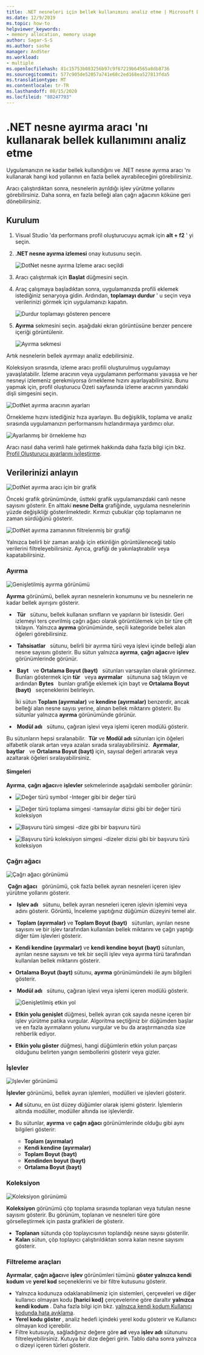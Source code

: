 ```yaml
---
title: .NET nesneleri için bellek kullanımını analiz etme | Microsoft Docs
ms.date: 12/9/2019
ms.topic: how-to
helpviewer_keywords:
- memory allocation, memory usage
author: Sagar-S-S
ms.author: sashe
manager: AndSter
ms.workload:
- multiple
ms.openlocfilehash: 81c15753b083256b97c9f67219b64565a8db8736
ms.sourcegitcommit: 577c905de52057a741e68c2ed168ea527813fda5
ms.translationtype: MT
ms.contentlocale: tr-TR
ms.lasthandoff: 08/15/2020
ms.locfileid: "88247793"
---
```

# <a name="analyze-memory-usage-by-using-the-net-object-allocation-tool"></a>.NET nesne ayırma aracı 'nı kullanarak bellek kullanımını analiz etme

Uygulamanızın ne kadar bellek kullandığını ve .NET nesne ayırma aracı 'nı kullanarak hangi kod yollarının en fazla bellek ayırabileceğini görebilirsiniz.

Aracı çalıştırdıktan sonra, nesnelerin ayrıldığı işlev yürütme yollarını görebilirsiniz. Daha sonra, en fazla belleği alan çağrı ağacının köküne geri dönebilirsiniz.

## <a name="setup"></a>Kurulum

1. Visual Studio 'da performans profil oluşturucuyu açmak için **alt + f2** ' yi seçin.

1. **.NET nesne ayırma izlemesi** onay kutusunu seçin.

   ![DotNet nesne ayırma Izleme aracı seçildi](../profiling/media/dotnetalloctoolselected.png "DotNet nesne ayırma Izleme aracı seçildi")

1. Aracı çalıştırmak için **Başlat** düğmesini seçin.

1. Araç çalışmaya başladıktan sonra, uygulamanızda profili eklemek istediğiniz senaryoya gidin. Ardından, **toplamayı durdur** ' u seçin veya verilerinizi görmek için uygulamanızı kapatın.

   ![Durdur toplamayı gösteren pencere](../profiling/media/stopcollectionlighttheme.png "Durdur toplamayı gösteren pencere")

1. **Ayırma** sekmesini seçin. aşağıdaki ekran görüntüsüne benzer pencere içeriği görüntülenir.

   ![Ayırma sekmesi](../profiling/media/allocationview.png "Ayırma sekmesi")

Artık nesnelerin bellek ayırmayı analiz edebilirsiniz.

Koleksiyon sırasında, izleme aracı profili oluşturulmuş uygulamayı yavaşlatabilir. İzleme aracının veya uygulamanın performansı yavaşsa ve her nesneyi izlemeniz gerekmiyorsa örnekleme hızını ayarlayabilirsiniz. Bunu yapmak için, profil oluşturucu Özeti sayfasında izleme aracının yanındaki dişli simgesini seçin.

![DotNet ayırma aracının ayarları](../profiling/media/dotnetallocsettings.png "DotNet ayırma aracının ayarları")

Örnekleme hızını istediğiniz hıza ayarlayın. Bu değişiklik, toplama ve analiz sırasında uygulamanızın performansını hızlandırmaya yardımcı olur.

![Ayarlanmış bir örnekleme hızı](../profiling/media/adjustedsamplingratedotnetalloctool.png "Ayarlanmış bir örnekleme hızı")

Aracı nasıl daha verimli hale getirmek hakkında daha fazla bilgi için bkz. [Profil Oluşturucu ayarlarını iyileştirme](../profiling/optimize-profiler-settings.md).

## <a name="understand-your-data"></a>Verilerinizi anlayın

![DotNet ayırma aracı için bir grafik](../profiling/media/graphdotnetalloc.png "DotNet ayırma aracı için bir grafik")

Önceki grafik görünümünde, üstteki grafik uygulamanızdaki canlı nesne sayısını gösterir. En alttaki **nesne Delta** grafiğinde, uygulama nesnelerinin yüzde değişikliği gösterilmektedir. Kırmızı çubuklar çöp toplamanın ne zaman sürdüğünü gösterir.

![DotNet ayırma zamanının filtrelenmiş bir grafiği](../profiling/media/graphdotnetalloctimefiltered.png "DotNet ayırma zamanının filtrelenmiş bir grafiği")

Yalnızca belirli bir zaman aralığı için etkinliğin görüntüleneceği tablo verilerini filtreleyebilirsiniz. Ayrıca, grafiği de yakınlaştırabilir veya kapatabilirsiniz.

### <a name="allocation"></a>Ayırma

![Genişletilmiş ayırma görünümü](../profiling/media/allocationexpandedlight.png "Genişletilmiş ayırma görünümü")

**Ayırma** görünümü, bellek ayıran nesnelerin konumunu ve bu nesnelerin ne kadar bellek ayırışını gösterir.

-  **Tür**   sütunu, bellek kullanan sınıfların ve yapıların bir listesidir. Geri izlemeyi ters çevrilmiş çağrı ağacı olarak görüntülemek için bir türe çift tıklayın. Yalnızca **ayırma** görünümünde, seçili kategoride bellek alan öğeleri görebilirsiniz.

-  **Tahsisatlar**   sütunu, belirli bir ayırma türü veya işlevi içinde belleği alan nesne sayısını gösterir. Bu sütun yalnızca **ayırma**, **çağrı ağacı**ve **işlev**   görünümlerinde görünür.

-  **Bayt**   ve **Ortalama Boyut (bayt)**   sütunları varsayılan olarak görünmez. Bunları göstermek için **tür**   veya **ayırmalar**   sütununa sağ tıklayın ve ardından **Bytes**   bunları grafiğe eklemek için bayt ve **Ortalama Boyut (bayt)**   seçeneklerini belirleyin. 

   İki sütun **Toplam (ayırmalar)** ve **kendine (ayırmalar)** benzerdir, ancak belleği alan nesne sayısı yerine, alınan bellek miktarını gösterir. Bu sütunlar yalnızca **ayırma** görünümünde görünür.

-  **Modül adı**   sütunu, çağıran işlevi veya işlemi içeren modülü gösterir.

Bu sütunların hepsi sıralanabilir.  **Tür** ve **Modül adı** sütunları için öğeleri alfabetik olarak artan veya azalan sırada sıralayabilirsiniz.  **Ayırmalar**, **baytlar**   ve **Ortalama Boyut (bayt)** için, sayısal değeri artırarak veya azaltarak öğeleri sıralayabilirsiniz.

#### <a name="symbols"></a>Simgeleri

**Ayırma**, **çağrı ağacı**ve **işlevler** sekmelerinde aşağıdaki semboller görünür:

- ![Değer türü symbol](../profiling/media/valuetypeicon.png "Değer türü simgesi") -Integer gibi bir değer türü

- ![Değer türü toplama simgesi](../profiling/media/valuetypecollectionicon.png "Değer türü koleksiyon simgesi") -tamsayılar dizisi gibi bir değer türü koleksiyon

- ![Başvuru türü simgesi](../profiling/media/referencetypeicon.png "Başvuru türü simgesi") -dize gibi bir başvuru türü

- ![Başvuru türü koleksiyon simgesi](../profiling/media/referencetypecollectionicon.png "Başvuru türü koleksiyon simgesi") -dizeler dizisi gibi bir başvuru türü koleksiyon

### <a name="call-tree"></a>Çağrı ağacı

![Çağrı ağacı görünümü](../profiling/media/calltreelight.png "Çağrı ağacı görünümü")

 **Çağrı ağacı**   görünümü, çok fazla bellek ayıran nesneleri içeren işlev yürütme yollarını gösterir.

-  **Işlev adı**   sütunu, bellek ayıran nesneleri içeren işlevin işlemini veya adını gösterir. Görüntü, İnceleme yaptığınız düğümün düzeyini temel alır.
-  **Toplam (ayırmalar)** ve **Toplam Boyut (bayt)**   sütunları, ayrılan nesne sayısını ve bir işlev tarafından kullanılan bellek miktarını ve çağrı yaptığı diğer tüm işlevleri gösterir.
- **Kendi kendine (ayırmalar)** ve **kendi kendine boyut (bayt)** sütunları, ayrılan nesne sayısını ve tek bir seçili işlev veya ayırma türü tarafından kullanılan bellek miktarını gösterir.
- **Ortalama Boyut (bayt)** sütunu, **ayırma** görünümündeki ile aynı bilgileri gösterir.
-  **Modül adı**   sütunu, çağıran işlevi veya işlemi içeren modülü gösterir.

   ![Genişletilmiş etkin yol](../profiling/media/hotpathlight.png "Genişletilmiş etkin yol")

- **Etkin yolu genişlet** düğmesi, bellek ayıran çok sayıda nesne içeren bir işlev yürütme patika vurgular. Algoritma seçtiğiniz bir düğümden başlar ve en fazla ayırmaların yolunu vurgular ve bu da araştırmanızda size rehberlik ediyor.
- **Etkin yolu göster** düğmesi, hangi düğümlerin etkin yolun parçası olduğunu belirten yangın sembollerini gösterir veya gizler.

### <a name="functions"></a>İşlevler

![Işlevler görünümü](../profiling/media/functionslight.png "Işlevler görünümü")

**İşlevler** görünümü, bellek ayıran işlemleri, modülleri ve işlevleri gösterir.

- **Ad** sütunu, en üst düzey düğümler olarak işlemi gösterir. İşlemlerin altında modüller, modüller altında ise işlevlerdir.
- Bu sütunlar, **ayırma** ve **çağrı ağacı** görünümlerinde olduğu gibi aynı bilgileri gösterir:

  - **Toplam (ayırmalar)**
  - **Kendi kendine (ayırmalar)**
  - **Toplam Boyut (bayt)**
  - **Kendinden boyut (bayt)**
  - **Ortalama Boyut (bayt)**

### <a name="collection"></a>Koleksiyon

![Koleksiyon görünümü](../profiling/media/collectionlight.png "Koleksiyon görünümü")

**Koleksiyon** görünümü çöp toplama sırasında toplanan veya tutulan nesne sayısını gösterir. Bu görünüm, toplanan ve nesneleri türe göre görselleştirmek için pasta grafikleri de gösterir.

- **Toplanan** sütunda çöp toplayıcısının toplandığı nesne sayısı gösterilir.
- **Kalan** sütun, çöp toplayıcı çalıştırıldıktan sonra kalan nesne sayısını gösterir.

### <a name="filtering-tools"></a>Filtreleme araçları

**Ayırmalar**, **çağrı ağacı**ve **işlev** görünümleri tümünü **göster yalnızca kendi kodum** ve **yerel kod** seçeneklerini ve bir filtre kutusunu gösterir.

- Yalnızca kodunuza odaklanabilmeniz için sistemleri, çerçeveleri ve diğer kullanıcı olmayan kodu **[harici kod]** çerçevelerine göre daraltır **yalnızca kendi kodum** . Daha fazla bilgi için bkz. [yalnızca kendi kodum Kullanıcı kodunda hata ayıklama](../debugger/just-my-code.md).
- **Yerel kodu göster** , analiz hedefi içindeki yerel kodu gösterir ve Kullanıcı olmayan kod içerebilir.
- Filtre kutusuyla, sağladığınız değere göre **ad** veya **işlev adı** sütununu filtreleyebilirsiniz. Kutuya bir dize değeri girin. Tablo daha sonra yalnızca o dizeyi içeren türleri gösterir.
